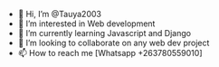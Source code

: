 - 👋 Hi, I’m @Tauya2003
- 👀 I’m interested in Web development
- 🌱 I’m currently learning Javascript and Django
- 💞️ I’m looking to collaborate on any web dev project
- 📫 How to reach me [Whatsapp +263780559010]

<!---
Tauya2003/Tauya2003 is a ✨ special ✨ repository because its `README.md` (this file) appears on your GitHub profile.
You can click the Preview link to take a look at your changes.
--->
